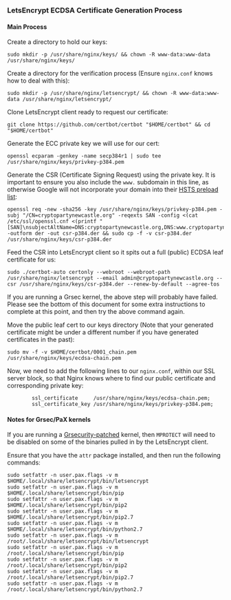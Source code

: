 ### LetsEncrypt ECDSA Certificate Generation Process

#### Main Process
Create a directory to hold our keys:
```
sudo mkdir -p /usr/share/nginx/keys/ && chown -R www-data:www-data /usr/share/nginx/keys/
```

Create a directory for the verification process (Ensure `nginx.conf` knows how to deal with this):
```
sudo mkdir -p /usr/share/nginx/letsencrypt/ && chown -R www-data:www-data /usr/share/nginx/letsencrypt/
```

Clone LetsEncrypt client ready to request our certificate:
```
git clone https://github.com/certbot/certbot "$HOME/certbot" && cd "$HOME/certbot"
```

Generate the ECC private key we will use for our cert:
```
openssl ecparam -genkey -name secp384r1 | sudo tee /usr/share/nginx/keys/privkey-p384.pem
```

Generate the CSR (Certificate Signing Request) using the private key. It is important to ensure you also include the `www.` subdomain in this line, as otherwise Google will not incorporate your domain into their [HSTS preload list](https://hstspreload.appspot.com):
```
openssl req -new -sha256 -key /usr/share/nginx/keys/privkey-p384.pem -subj "/CN=cryptopartynewcastle.org" -reqexts SAN -config <(cat /etc/ssl/openssl.cnf <(printf "[SAN]\nsubjectAltName=DNS:cryptopartynewcastle.org,DNS:www.cryptopartynewcastle.org,DNS:forum.cryptopartynewcastle.org")) -outform der -out csr-p384.der && sudo cp -f -v csr-p384.der /usr/share/nginx/keys/csr-p384.der
```

Feed the CSR into LetsEncrypt client so it spits out a full (public) ECDSA leaf certificate for us:
```
sudo ./certbot-auto certonly --webroot --webroot-path /usr/share/nginx/letsencrypt --email admin@cryptopartynewcastle.org --csr /usr/share/nginx/keys/csr-p384.der --renew-by-default --agree-tos
```

If you are running a Grsec kernel, the above step will probably have failed. Please see the bottom of this document for some extra instructions to complete at this point, and then try the above command again.

Move the public leaf cert to our keys directory (Note that your generated certificate might be under a different number if you have generated certificates in the past):
```
sudo mv -f -v $HOME/certbot/0001_chain.pem /usr/share/nginx/keys/ecdsa-chain.pem
```

Now, we need to add the following lines to our `nginx.conf`, within our SSL server block, so that Nginx knows where to find our public certificate and corresponding private key:
```nginx
		ssl_certificate		/usr/share/nginx/keys/ecdsa-chain.pem;
		ssl_certificate_key	/usr/share/nginx/keys/privkey-p384.pem;
```


#### Notes for Grsec/PaX kernels
If you are running a [Grsecurity-patched](https://grsecurity.net/) kernel, then `MPROTECT` will need to be disabled on some of the binaries pulled in by the LetsEncrypt client.

Ensure that you have the `attr` package installed, and then run the following commands:
```
sudo setfattr -n user.pax.flags -v m $HOME/.local/share/letsencrypt/bin/letsencrypt
sudo setfattr -n user.pax.flags -v m $HOME/.local/share/letsencrypt/bin/pip
sudo setfattr -n user.pax.flags -v m $HOME/.local/share/letsencrypt/bin/pip2
sudo setfattr -n user.pax.flags -v m $HOME/.local/share/letsencrypt/bin/pip2.7
sudo setfattr -n user.pax.flags -v m $HOME/.local/share/letsencrypt/bin/python2.7
sudo setfattr -n user.pax.flags -v m /root/.local/share/letsencrypt/bin/letsencrypt
sudo setfattr -n user.pax.flags -v m /root/.local/share/letsencrypt/bin/pip
sudo setfattr -n user.pax.flags -v m /root/.local/share/letsencrypt/bin/pip2
sudo setfattr -n user.pax.flags -v m /root/.local/share/letsencrypt/bin/pip2.7
sudo setfattr -n user.pax.flags -v m /root/.local/share/letsencrypt/bin/python2.7
```
